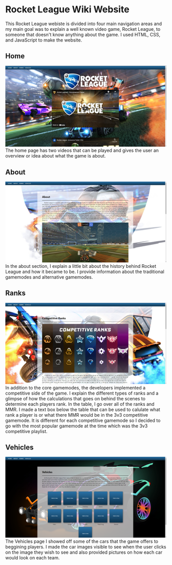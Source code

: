 # Rocket League Wiki Website
This Rocket League webiste is divided into four main navigation areas and my main goal was to explain a well known video game, Rocket League, to someone that doesn't know anything about the game. I used HTML, CSS, and JavaScript to make the website.

## Home
![Home Page Screenshot](/RL/Screenshots/home-page-screenshot.jpg "Home Page Screenshot")
The home page has two videos that can be played and gives the user an overview or idea about what the game is about.

## About
![About Page Screenshot](/RL/Screenshots/about-page-screenshot.jpg "About Page Screenshot")
In the about section, I explain a little bit about the history behind Rocket League and how it became to be. I provide information about the traditional gamemodes and alternative gamemodes. 

## Ranks
![Ranks Page Screenshot](/RL/Screenshots/ranks-page-screenshot.jpg "Ranks Page Screenshot")
In addition to the core gamemodes, the developers implemented a competitive side of the game. I explain the different types of ranks and a glimpse of how the calculations that goes on behind the scenes to determine each players rank. In the table, I go over all of the ranks and MMR. I made a text box below the table that can be used to calulate what rank a player is or what there MMR would be in the 3v3 competitive gamemode. It is different for each competitive gamemode so I decided to go with the most popular gamemode at the time which was the 3v3 competitive playlist. 

## Vehicles
![Vehicles Page Screenshot](/RL/Screenshots/vehicles-page-screenshot.jpg "Vehicles Page Screenshot")
The Vehicles page I showed off some of the cars that the game offers to beggining players. I made the car images visible to see when the user clicks on the image they wish to see and also provided pictures on how each car would look on each team.
